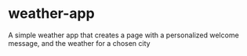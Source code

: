 # weather-app
A simple weather app that creates a page with a personalized welcome message, and the weather for a chosen city
